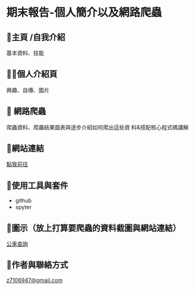 # 期末報告-個人簡介以及網路爬蟲
## 🙉主頁 /自我介紹
基本資料、技能
## 😶‍🌫️個人介紹頁
興趣、自傳、圖片
## 🦔 網路爬蟲
爬蟲資料、爬蟲結果圖表與逐步介紹如何爬出這些資
料&搭配核心程式碼講解
## 🐻網站連結
[點我前往]([https://gina511.github.io/index.html#](https://hank678.github.io/index.html))
## 🤡使用工具與套件
* github
* spyter
## 🦖圖示（放上打算要爬蟲的資料截圖與網站連結）
[公車查詢](https://citybus.taichung.gov.tw)
## 🦭作者與聯絡方式 
z7106947@gmail.com
